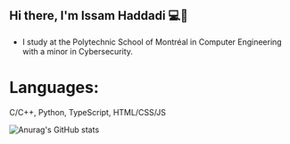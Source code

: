 ## Hi there, I'm Issam Haddadi 💻🤖

- I study at the Polytechnic School of Montréal in Computer Engineering with a minor in Cybersecurity.

# Languages:

C/C++, Python, TypeScript, HTML/CSS/JS

![Anurag's GitHub stats](https://github-readme-stats.vercel.app/api?username=anuraghazra&show_icons=true&theme=radical)
